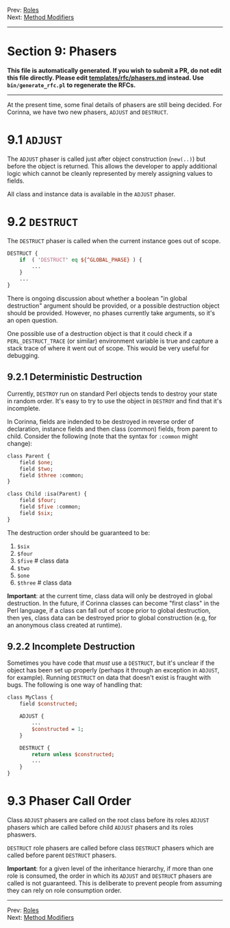 Prev: [Roles](roles.md)   
Next: [Method Modifiers](method-modifiers.md)

---

# Section 9: Phasers

**This file is automatically generated. If you wish to submit a PR, do not
edit this file directly. Please edit
[templates/rfc/phasers.md](https://github.com/Ovid/Cor/tree/master/templates/rfc/phasers.md) instead. Use `bin/generate_rfc.pl` to regenerate the RFCs.**

---

At the present time, some final details of phasers are still being decided.
For Corinna, we have two new phasers, `ADJUST` and `DESTRUCT`.

# 9.1 `ADJUST`
The `ADJUST` phaser is called just after object construction (`new(..)`) but
before the object is returned. This allows the developer to apply additional
logic which cannot be cleanly represented by merely assigning values to fields.

All class and instance data is available in the `ADJUST` phaser.

# 9.2 `DESTRUCT`
The `DESTRUCT` phaser is called when the current instance goes out of scope.

```perl
DESTRUCT {
    if  ( 'DESTRUCT' eq ${^GLOBAL_PHASE} ) {
        ...
    }
    ...
}
```

There is ongoing discussion about whether a boolean "in global destruction"
argument should be provided, or a possible destruction object should be
provided. However, no phases currently take arguments, so it's an open
question.

One possible use of a destruction object is that it could check if a
`PERL_DESTRUCT_TRACE` (or similar)  environment variable is true and capture a
stack trace of where it went out of scope. This would be very useful for
debugging.

## 9.2.1 Deterministic Destruction
Currently, `DESTROY` run on standard Perl objects tends to destroy your state
in random order. It's easy to try to use the object in `DESTROY` and find that
it's incomplete.

In Corinna, fields are indended to be destroyed in reverse order of
declaration, instance fields and then class (common) fields, from parent to
child. Consider the following (note that the syntax for `:common` might
change):

```perl
class Parent {
    field $one;
    field $two;
    field $three :common;
}

class Child :isa(Parent) {
    field $four;
    field $five :common;
    field $six;
}
```

The destruction order should be guaranteed to be:

1. `$six`
2. `$four`
3. `$five` # class data
4. `$two`
5. `$one`
6. `$three` # class data

**Important**: at the current time, class data will only be destroyed in
global destruction. In the future, if Corinna classes can become "first class"
in the Perl language, if a class can fall out of scope prior to global
destruction, then yes, class data can be destroyed prior to global
construction (e.g, for an anonymous class created at runtime).

## 9.2.2 Incomplete Destruction
Sometimes you have code that *must* use a `DESTRUCT`, but it's unclear if the
object has been set up properly (perhaps it through an exception in `ADJUST`,
for example). Running `DESTRUCT` on data that doesn't exist is fraught with
bugs. The following  is one way of handling that:

```perl
class MyClass {
    field $constructed;

    ADJUST {
        ...
        $constructed = 1;
    }

    DESTRUCT {
        return unless $constructed;
        ...
    }
}
```

# 9.3 Phaser Call Order
Class `ADJUST` phasers are called on the root class before its roles `ADJUST`
phasers which are called before child `ADJUST` phasers and its roles phaswers.

`DESTRUCT` role phasers are called before class `DESTRUCT` phasers which are
called before parent `DESTRUCT` phasers.

**Important**: for a given level of the inheritance hierarchy, if more than
one role is consumed, the order in which its `ADJUST` and `DESTRUCT` phasers
are called is not guaranteed. This is deliberate to prevent people from
assuming they can rely on role consumption order.


---

Prev: [Roles](roles.md)   
Next: [Method Modifiers](method-modifiers.md)
